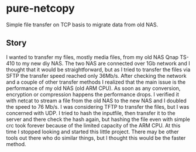 # pure-netcopy

Simple file transfer on TCP basis to migrate data from old NAS.

## Story 

I wanted to transfer my files, mostly media files, from my old NAS Qnap TS-410 to my new diy NAS. The two NAS are connected over 1Gb network and I thought that it would be straightforward, but as I tried to transfer the files via SFTP the transfer speed reached only 36Mb/s. After checking the network and a couple of other transfer methods I realized that the main issue is the performance of my old NAS (old ARM CPU). As soon as any conversion, encryption or compression happens the performance drops. I verified it with netcat to stream a file from the old NAS to the new NAS and I doubled the speed to 76 Mb/s. I was considering TFTP to transfer the files, but I was concerned with UDP. I tried to hash the inputfile, then transfer it to the server and there check the hash again, but hashing the file even with simple crc took forever because of the limited capacity of the ARM CPU. At this time I stopped looking and started this little project. There may be other tools out there who do similar things, but I thought this would be the faster method.